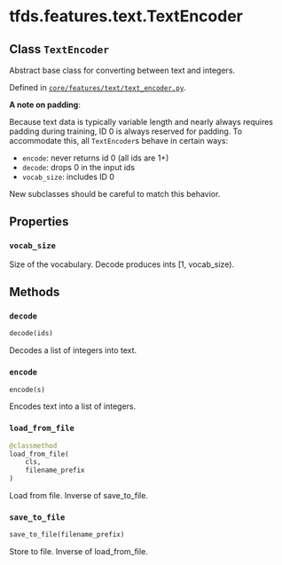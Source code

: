 <div itemscope itemtype="http://developers.google.com/ReferenceObject">
<meta itemprop="name" content="tfds.features.text.TextEncoder" />
<meta itemprop="path" content="Stable" />
<meta itemprop="property" content="vocab_size"/>
<meta itemprop="property" content="decode"/>
<meta itemprop="property" content="encode"/>
<meta itemprop="property" content="load_from_file"/>
<meta itemprop="property" content="save_to_file"/>
</div>

# tfds.features.text.TextEncoder

## Class `TextEncoder`

Abstract base class for converting between text and integers.

Defined in [`core/features/text/text_encoder.py`](https://github.com/tensorflow/datasets/tree/master/tensorflow_datasets/core/features/text/text_encoder.py).

<!-- Placeholder for "Used in" -->

**A note on padding**:

  Because text data is typically variable length and nearly always requires
  padding during training, ID 0 is always reserved for padding. To accommodate
  this, all `TextEncoder`s behave in certain ways:

  * `encode`: never returns id 0 (all ids are 1+)
  * `decode`: drops 0 in the input ids
  * `vocab_size`: includes ID 0

  New subclasses should be careful to match this behavior.

## Properties

<h3 id="vocab_size"><code>vocab_size</code></h3>

Size of the vocabulary. Decode produces ints [1, vocab_size).



## Methods

<h3 id="decode"><code>decode</code></h3>

``` python
decode(ids)
```

Decodes a list of integers into text.

<h3 id="encode"><code>encode</code></h3>

``` python
encode(s)
```

Encodes text into a list of integers.

<h3 id="load_from_file"><code>load_from_file</code></h3>

``` python
@classmethod
load_from_file(
    cls,
    filename_prefix
)
```

Load from file. Inverse of save_to_file.

<h3 id="save_to_file"><code>save_to_file</code></h3>

``` python
save_to_file(filename_prefix)
```

Store to file. Inverse of load_from_file.



